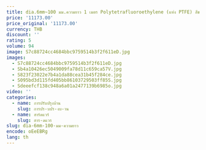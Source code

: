 ```yaml
---
title: dia.6mm~100 มม.ความยาว 1 เมตร Polytetrafluoroethylene (แท่ง PTFE) สีขาว Polytef แท่งกลม,แกรไฟต์ PTFE F4 บาร์
price: '11173.00'
price_original: '11173.00'
currency: THB
discount: ''
rating: 5
volume: 94
image: S7c88724cc4684bbc9759514b3f2f611eD.jpg
images:
  - S7c88724cc4684bbc9759514b3f2f611eD.jpg
  - Sb4a10426ec5049009fa78d11c659ca57V.jpg
  - S823f23022e7b4a1da88cea31b45f284ce.jpg
  - S095bd3d115fd405bb86103729503ff85S.jpg
  - Sdeeefcf138c948a6a01a2477139b6985o.jpg
video: ''
categories:
  - name: การปรับปรุงบ้าน
    slug: การปร-บปร-งบ-าน
  - name: ฮาร์ดแวร์
    slug: ฮาร-ดแวร
slug: dia-6mm-100-มม-ความยาว
encode: oEeEBRg
lang: th
---
```

  